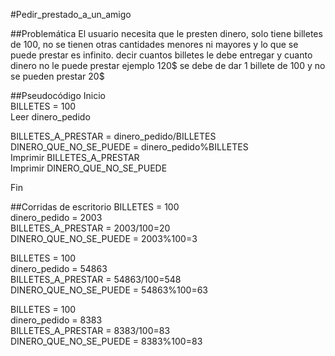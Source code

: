 #Pedir_prestado_a_un_amigo

##Problemática
El usuario necesita que le presten dinero, solo tiene billetes de 100, no se tienen otras cantidades menores ni mayores y lo que se puede prestar es infinito. decir cuantos billetes le debe entregar y cuanto dinero no le puede prestar ejemplo 120$ se debe de dar 1 billete de 100 y no se pueden prestar 20$

##Pseudocódigo
Inicio  
BILLETES = 100  
Leer dinero_pedido  

BILLETES_A_PRESTAR = dinero_pedido/BILLETES  
DINERO_QUE_NO_SE_PUEDE = dinero_pedido%BILLETES  
Imprimir BILLETES_A_PRESTAR  
Imprimir DINERO_QUE_NO_SE_PUEDE  

Fin

##Corridas de escritorio
BILLETES = 100  
dinero_pedido = 2003  
BILLETES_A_PRESTAR = 2003/100=20  
DINERO_QUE_NO_SE_PUEDE = 2003%100=3  

BILLETES = 100  
dinero_pedido = 54863  
BILLETES_A_PRESTAR = 54863/100=548  
DINERO_QUE_NO_SE_PUEDE = 54863%100=63  

BILLETES = 100  
dinero_pedido = 8383  
BILLETES_A_PRESTAR = 8383/100=83  
DINERO_QUE_NO_SE_PUEDE = 8383%100=83  
